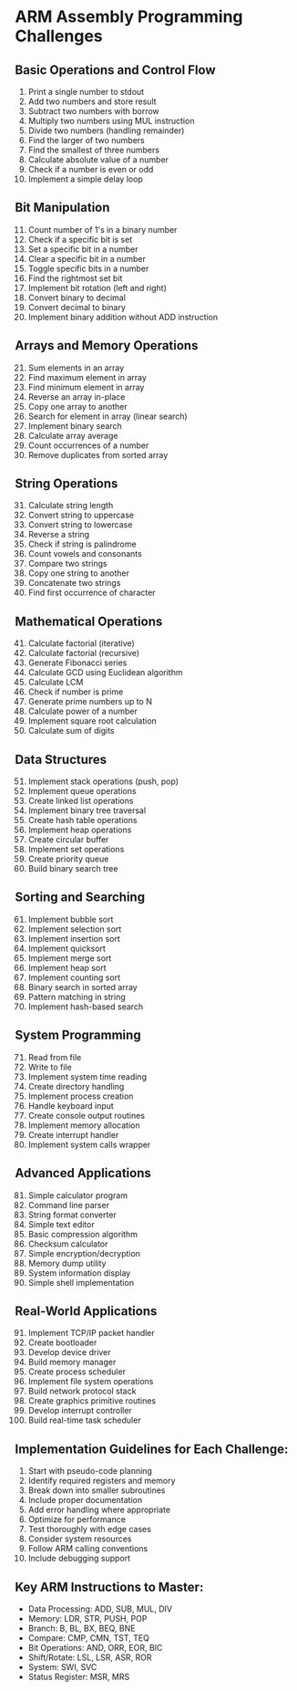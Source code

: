 # ARM Assembly Programming Challenges

## Basic Operations and Control Flow
1. Print a single number to stdout
2. Add two numbers and store result
3. Subtract two numbers with borrow
4. Multiply two numbers using MUL instruction
5. Divide two numbers (handling remainder)
6. Find the larger of two numbers
7. Find the smallest of three numbers
8. Calculate absolute value of a number
9. Check if a number is even or odd
10. Implement a simple delay loop

## Bit Manipulation
11. Count number of 1's in a binary number
12. Check if a specific bit is set
13. Set a specific bit in a number
14. Clear a specific bit in a number
15. Toggle specific bits in a number
16. Find the rightmost set bit
17. Implement bit rotation (left and right)
18. Convert binary to decimal
19. Convert decimal to binary
20. Implement binary addition without ADD instruction

## Arrays and Memory Operations
21. Sum elements in an array
22. Find maximum element in array
23. Find minimum element in array
24. Reverse an array in-place
25. Copy one array to another
26. Search for element in array (linear search)
27. Implement binary search
28. Calculate array average
29. Count occurrences of a number
30. Remove duplicates from sorted array

## String Operations
31. Calculate string length
32. Convert string to uppercase
33. Convert string to lowercase
34. Reverse a string
35. Check if string is palindrome
36. Count vowels and consonants
37. Compare two strings
38. Copy one string to another
39. Concatenate two strings
40. Find first occurrence of character

## Mathematical Operations
41. Calculate factorial (iterative)
42. Calculate factorial (recursive)
43. Generate Fibonacci series
44. Calculate GCD using Euclidean algorithm
45. Calculate LCM
46. Check if number is prime
47. Generate prime numbers up to N
48. Calculate power of a number
49. Implement square root calculation
50. Calculate sum of digits

## Data Structures
51. Implement stack operations (push, pop)
52. Implement queue operations
53. Create linked list operations
54. Implement binary tree traversal
55. Create hash table operations
56. Implement heap operations
57. Create circular buffer
58. Implement set operations
59. Create priority queue
60. Build binary search tree

## Sorting and Searching
61. Implement bubble sort
62. Implement selection sort
63. Implement insertion sort
64. Implement quicksort
65. Implement merge sort
66. Implement heap sort
67. Implement counting sort
68. Binary search in sorted array
69. Pattern matching in string
70. Implement hash-based search

## System Programming
71. Read from file
72. Write to file
73. Implement system time reading
74. Create directory handling
75. Implement process creation
76. Handle keyboard input
77. Create console output routines
78. Implement memory allocation
79. Create interrupt handler
80. Implement system calls wrapper

## Advanced Applications
81. Simple calculator program
82. Command line parser
83. String format converter
84. Simple text editor
85. Basic compression algorithm
86. Checksum calculator
87. Simple encryption/decryption
88. Memory dump utility
89. System information display
90. Simple shell implementation

## Real-World Applications
91. Implement TCP/IP packet handler
92. Create bootloader
93. Develop device driver
94. Build memory manager
95. Create process scheduler
96. Implement file system operations
97. Build network protocol stack
98. Create graphics primitive routines
99. Develop interrupt controller
100. Build real-time task scheduler

## Implementation Guidelines for Each Challenge:
1. Start with pseudo-code planning
2. Identify required registers and memory
3. Break down into smaller subroutines
4. Include proper documentation
5. Add error handling where appropriate
6. Optimize for performance
7. Test thoroughly with edge cases
8. Consider system resources
9. Follow ARM calling conventions
10. Include debugging support

## Key ARM Instructions to Master:
- Data Processing: ADD, SUB, MUL, DIV
- Memory: LDR, STR, PUSH, POP
- Branch: B, BL, BX, BEQ, BNE
- Compare: CMP, CMN, TST, TEQ
- Bit Operations: AND, ORR, EOR, BIC
- Shift/Rotate: LSL, LSR, ASR, ROR
- System: SWI, SVC
- Status Register: MSR, MRS
